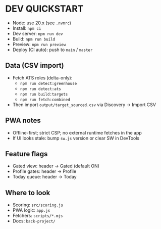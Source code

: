 # DEV QUICKSTART

- Node: use 20.x (see `.nvmrc`)
- Install: `npm ci`
- Dev server: `npm run dev`
- Build: `npm run build`
- Preview: `npm run preview`
- Deploy (CI auto): push to `main` / `master`

## Data (CSV import)
- Fetch ATS roles (delta-only):
  - `npm run detect:greenhouse`
  - `npm run detect:ats`
  - `npm run build:targets`
  - `npm run fetch:combined`
- Then import `output/target_sourced.csv` via Discovery → Import CSV

## PWA notes
- Offline-first; strict CSP; no external runtime fetches in the app
- If UI looks stale: bump `sw.js` version or clear SW in DevTools

## Feature flags
- Gated view: header → Gated (default ON)
- Profile gates: header → Profile
- Today queue: header → Today

## Where to look
- Scoring: `src/scoring.js`
- PWA logic: `app.js`
- Fetchers: `scripts/*.mjs`
- Docs: `back-project/`
